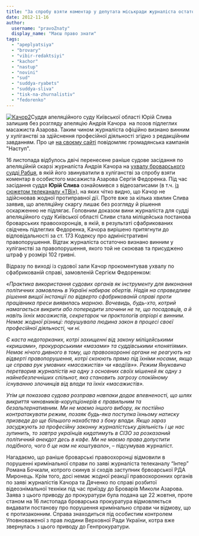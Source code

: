 ```yaml
---
title: "За спробу взяти коментар у депутата міськради журналіста остаточно визнали хуліганом та присудили штраф"
date: 2012-11-16
author: 
  username: "pravoZnaty"
  display_name: "Маєш право знати"
tags: 
  - "apeplyatsiya"
  - "brovary"
  - "vibir-redaktsiyi"
  - "kachor"
  - "nastup"
  - "novini"
  - "sud"
  - "suddya-ryabets"
  - "suddya-sliva"
  - "tisk-na-zhurnalistiv"
  - "fedorenko"
---
```


[![](https://mpz.brovary.org/wp-content/uploads/2012/11/Kachor2.png "Качор2")](https://mpz.brovary.org/wp-content/uploads/2012/11/Kachor2.png)Суддя апеляційного суду Київської області Юрій Слива залишив без розгляду апеляцію Андрія Качора  на позов підлеглих масажиста Азарова. Таким чином журналіста офіційно визнано винним у хуліганстві за здійснення професійної діяльності згідно з редакційним завданням. Про це [на своєму сайті](http://www.nastup.info/?p=467) повідомляє громадянська кампанія "Наступ".

16 листопада відбулось двічі перенесене раніше судове засідання по апеляційній скарзі журналіста Андрія Качора на [ухвалу броварського судді Рабця](http://www.nastup.info/?p=200), в якій його звинуватили в хуліганстві за спробу взяти коментар в особистого масажиста Азарова Сергія Федоренка. Під час засідання суддя **Юрій Слива** ознайомився з відеозаписами (в т.ч. [із сюжетом телеканалу «ТВі»](http://www.youtube.com/watch?v=scSyZZIt5jw)), на яких чітко видно, що Качор не здійснював жодної протиправної дії. Проте вже за кілька хвилин Слива заявив, що апеляційну скаргу лишає без розгляду й рішення оскарженню не підлягає. Головним доказом вини журналіста для судді апеляційного суду Київської області Сливи стала міліцейська постанова броварських правоохоронців, в якій, в результаті сфабрикованих свідчень підлеглих Федоренка, Качора вирішено притягнути до відповідальності за ст. 173 Кодексу про адміністративні правопорушення. Відтак журналіста остаточно визнано винним у хуліганстві за правопорушення, якого той не скоював та присуджено штраф у розмірі 102 гривні.

Відразу по виході із судової зали Качор прокоментував ухвалу по сфабрикованій справі, замовленій Сергієм Федоренком:

«_Практика використання судових органів як інструменту для виконання політичних замовлень в Україні набирає обертів. Надія на справедливе рішення вищої інстанції по відверто сфабрикованій справі проти працівника преси виявилась марною. Вочевидь, будь-хто, котрий намагається викрити або попередити злочини не те, що посадовців, а й навіть їхніх масажистів, секретарок чи проктологів апріорі є винним. Немає жодної різниці: порушувала людина закон в процесі своєї професійної діяльності, чи ні._

_Є каста недоторканих, котрі захищенні від закону міліцейськими «кришами», прокурорськими «мазами» та суддівськими «понятіями». Немає нічого дивного в тому, що правоохоронні органи не реагують на відверті правопорушення, котрі скоюють прямо під їхніми носами, якщо це справа рук умовних «масажистів» чи «водіїв»». Режим Януковича перетворив журналістів на одну з основних своїх мішеней як одну з найнебезпечніших спільнот, яка становить загрозу спокійному існуванню злочинців від влади та їхніх «масажистів»._

_Утім ця показова судова розправа навпаки додає впевненості, що шлях викриття чиновників-корупціонерів є правильним та безальтернативним. Ми не маємо іншого вибору, як постійно контратакувати режим, позаяк будь-яка поступка їхньому натиску призведе до ще більшого нахабства з боку влади. Якщо зараз засуджують за професійну законну журналістську діяльність і це нас зупинить, то завтра українців кидатимуть в СІЗО за розказаний політичний анекдот десь в кафе. Ми не маємо права допустити подібного, чого б це нам не коштувало_», – підсумував журналіст.

Нагадаємо, що раніше броварські правоохоронці відмовили в порушенні кримінальної справи по заяві журналіста телеканалу “Інтер” Романа Бочкали, котрого скинув зі сходів заступник брвоарської РДА Миронець. Крім того, досі немає жодної реакції правоохоронних органів по заяві журналістів Качора та Дяченко по справі розбитої відеознімальної техніки під час приїзду до Броварів Миколи Азарова. Заява з цього приводу до прокуратури була подана ще 22 жовтня, проте станом на 16 листопада броварська прокуратура відмовляється видавати постанову про порушення кримінально справи чи відмову, що є протизаконним. Справа знаходиться під особистим контролем Уповноваженої з прав людини Верховної Ради України, котра вже звернулась з цього приводу до Генпрокуратури.
